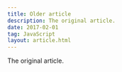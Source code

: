```yaml
---
title: Older article
description: The original article.
date: 2017-02-01
tag: JavaScript
layout: article.html
---
```


The original article.
